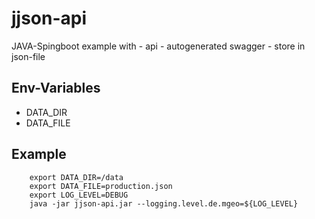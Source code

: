 # jjson-api

JAVA-Spingboot example with
    - api
    - autogenerated swagger
    - store in json-file

## Env-Variables
- DATA_DIR
- DATA_FILE
 
## Example 
```
    export DATA_DIR=/data
    export DATA_FILE=production.json
    export LOG_LEVEL=DEBUG
    java -jar jjson-api.jar --logging.level.de.mgeo=${LOG_LEVEL}
```